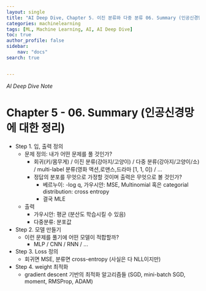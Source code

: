 ```yaml
---
layout: single
title: "AI Deep Dive, Chapter 5. 이진 분류와 다중 분류 06. Summary (인공신경망에 대한 정리)"
categories: machinelearning
tags: [ML, Machine Learning, AI, AI Deep Dive]
toc: true
author_profile: false
sidebar:
    nav: "docs"
search: true


---
```


*AI Deep Dive Note*



# Chapter 5 - 06. Summary (인공신경망에 대한 정리)

- Step 1. 입, 출력 정의
  - 문제 정의: 내가 어떤 문제를 풀 것인가? 
    - 회귀(키/몸무게) / 이진 분류(강아지/고양이) / 다중 분류(강아지/고양이/소) / multi-label 분류(영화 액션,로맨스,드라마 [1, 1, 0]) / ...
    - 정답의 분포를 무엇으로 가정할 것이며 출력은 무엇으로 볼 것인가?
      - 베르누이: -log q, 가우시안: MSE, Multinomial 혹은 categorial distribution: cross entropy
      - 결국 MLE
  - 출력
    - 가우시안: 평균 (분산도 학습시킬 수 있음)
    - 다중분류: 분포값
- Step 2. 모델 만들기
  - 이런 문제를 풀기에 어떤 모델이 적합할까?
    - MLP / CNN / RNN / ...
- Step 3. Loss 정의
  - 회귀면 MSE, 분류면 cross-entropy (사실은 다 NLL이지만)
- Step 4. weight 최적화
  - gradient descent 기반의 최적화 알고리즘들 (SGD, mini-batch SGD, moment, RMSProp, ADAM)

